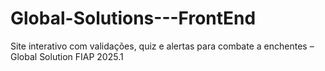 # Global-Solutions---FrontEnd
Site interativo com validações, quiz e alertas para combate a enchentes – Global Solution FIAP 2025.1
